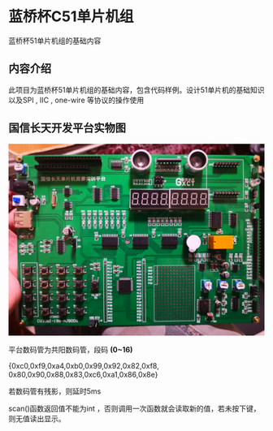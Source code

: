 # 蓝桥杯C51单片机组
 蓝桥杯51单片机组的基础内容

## 内容介绍


  此项目为蓝桥杯51单片机组的基础内容，包含代码样例。设计51单片机的基础知识以及SPI , IIC , one-wire 等协议的操作使用

 ## 国信长天开发平台实物图
![](https://github.com/codeYongqi/LanQiao-C51/blob/master/images/%E5%9B%BD%E4%BF%A1%E9%95%BF%E5%A4%A9%E5%8D%95%E7%89%87%E6%9C%BA%E5%B9%B3%E5%8F%B0.jpg)

平台数码管为共阳数码管，段码 **(0~16)**

{0xc0,0xf9,0xa4,0xb0,0x99,0x92,0x82,0xf8, 0x80,0x90,0x88,0x83,0xc6,0xa1,0x86,0x8e}

若数码管有残影，则延时5ms

scan()函数返回值不能为int ，否则调用一次函数就会读取新的值，若未按下键，则无值读出显示。



